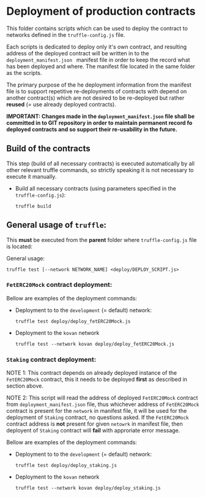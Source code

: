 # Deployment of production contracts

This folder contains scripts which can be used to deploy the contract to networks defined in the `truffle-config.js` file.

Each scripts is dedicated to deploy only it's own contract, and resulting address of the deployed contract will be written in to the `deployment_manifest.json ` manifest file in order to keep the record what has been deployed and where. The manifest file located in the same folder as the scripts.

The primary purpose of the he deployment information from the manifest file is to support repetitive re-deployments of contracts with depend on another contract(s) which are not desired to be re-deployed but rather **reused** (= use already deployed contracts).

**IMPORTANT: Changes made in the `deployment_manifest.json` file shall be committed in to GIT repository in order to maintain permanent record fo deployed contracts and so support their re-usability in the future.**

## Build of the contracts
This step (build of all necessary contracts) is executed automatically by all other relevant truffle commands, so
strictly speaking it is not necessary to execute it manually.

* Build all necessary contracts (using parameters specified in the `truffle-config.js`):
  ```lang=sh
  truffle build
  ```

## General usage of `truffle`:

This **must** be executed from the **parent** folder where `truffle-config.js` file is located:


General usage:
```lang=sh
truffle test [--network NETWORK_NAME] <deploy/DEPLOY_SCRIPT.js>
```


### `FetERC20Mock` contract deployment:
Bellow are examples of the deployment commands:

* Deployment to to the `development` (= default) network:
  ```lang=sh
  truffle test deploy/deploy_fetERC20Mock.js
  ```

* Deployment to the `kovan` network
  ```lang=sh
  truffle test --network kovan deploy/deploy_fetERC20Mock.js
  ```

### `Staking` contract deployment:

NOTE 1: This contract depends on already deployed instance of the `FetERC20Mock` contract, this it needs to be deployed **first** as described in section above.

NOTE 2: This script will read the address of deployed  `FetERC20Mock` contract from `deployment_manifest.json` file, thus whichever address of `FetERC20Mock` contract is present for the `network` in manifest file, it will be used for the deployment of `Staking` contract, no questions asked. If the `FetERC20Mock` contract address is **not** present for given `netowrk` in manifest file, then deployent of `Staking` contract will **fail** with approriate error message. 

Bellow are examples of the deployment commands:

* Deployment to to the `development` (= default) network:
  ```lang=sh
  truffle test deploy/deploy_staking.js
  ```

* Deployment to the `kovan` network
  ```lang=sh
  truffle test --network kovan deploy/deploy_staking.js
  ```
